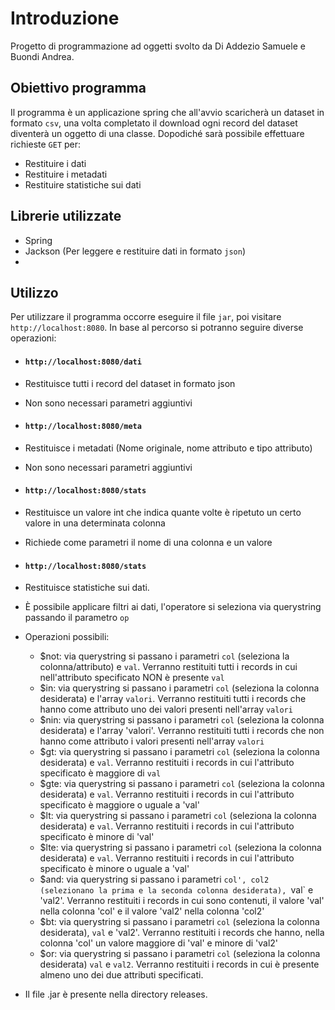 # Introduzione
Progetto di programmazione ad oggetti svolto da Di Addezio Samuele e Buondi Andrea.
## Obiettivo programma
Il programma è un applicazione spring che all'avvio scaricherà un dataset in formato `csv`, una volta completato il download ogni record del dataset diventerà un oggetto di una classe. Dopodiché sarà possibile effettuare richieste `GET` per:
- Restituire i dati
- Restituire i metadati
- Restituire statistiche sui dati

## Librerie utilizzate
- Spring
- Jackson (Per leggere e restituire dati in formato `json`)
-

## Utilizzo
Per utilizzare il programma occorre eseguire il file `jar`, poi visitare `http://localhost:8080`. In base al percorso si potranno seguire diverse operazioni:
- #### `http://localhost:8080/dati`
 - Restituisce tutti i record del dataset in formato json
 - Non sono necessari parametri aggiuntivi
- #### `http://localhost:8080/meta`
 - Restituisce i metadati (Nome originale, nome attributo e tipo attributo)
 - Non sono necessari parametri aggiuntivi
 - #### `http://localhost:8080/stats`
 - Restituisce un valore int che indica quante volte è ripetuto un certo valore in una determinata colonna
 - Richiede come parametri il nome di una colonna e un valore
- #### `http://localhost:8080/stats`
 - Restituisce statistiche sui dati.
 - È possibile applicare filtri ai dati, l'operatore si seleziona via querystring passando il parametro `op`
 - Operazioni possibili:
   - $not: via querystring si passano i parametri `col` (seleziona la colonna/attributo) e `val`. Verranno restituiti tutti i records in cui nell'attributo specificato NON è presente `val`
   - $in: via querystring si passano i parametri `col` (seleziona la colonna desiderata) e  l'array `valori`. Verranno restituiti tutti i records che hanno come attributo uno dei valori presenti nell'array `valori`
   - $nin:  via querystring si passano i parametri `col` (seleziona la colonna desiderata) e l'array 'valori'. Verranno restituiti tutti i records che non hanno come attributo i valori presenti nell'array `valori`
   - $gt: via querystring si passano i parametri `col` (seleziona la colonna desiderata) e `val`. Verranno restituiti i records in cui l'attributo specificato è maggiore di `val`
   - $gte: via querystring si passano i parametri `col` (seleziona la colonna desiderata) e `val`. Verranno restituiti i records in cui l'attributo specificato è maggiore o uguale a 'val'
   - $lt: via querystring si passano i parametri `col` (seleziona la colonna desiderata) e `val`. Verranno restituiti i records in cui l'attributo specificato è minore di 'val'
   - $lte: via querystring si passano i parametri `col` (seleziona la colonna desiderata) e `val`. Verranno restituiti i records in cui l'attributo specificato è minore o uguale a 'val'
   - $and:  via querystring si passano i parametri `col', col2 (selezionano la prima e la seconda colonna desiderata), `val` e 'val2'. Verranno restituiti i records in cui sono contenuti, il valore 'val' nella colonna 'col' e il valore 'val2' nella colonna 'col2'
   - $bt:  via querystring si passano i parametri `col` (seleziona la colonna desiderata), `val` e 'val2'. Verranno restituiti i records che hanno, nella colonna 'col' un valore maggiore di 'val' e minore di 'val2'
   - $or: via querystring si passano i parametri `col` (seleziona la colonna desiderata) `val` e `val2`. Verranno restituiti i records in cui è presente almeno uno dei due attributi specificati.

- Il file .jar è presente nella directory releases.
 
